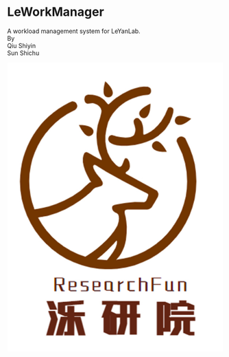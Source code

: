 # LeWorkManager
A workload management system for LeYanLab.  
By  
Qiu Shiyin  
Sun Shichu

![image](https://github.com/Sishxo/LeWorkManager/blob/V2.0/img/logreg/background.jpg)
